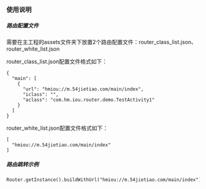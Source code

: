 
### 使用说明

##### 路由配置文件
需要在主工程的assets文件夹下放置2个路由配置文件：router_class_list.json、router_white_list.json

router_class_list.json配置文件格式如下：

```
{
  "main": [
    {
      "url": "hmiou://m.54jietiao.com/main/index",
      "iclass": "",
      "aclass": "com.hm.iou.router.demo.TestActivity1"
    }
  ]
}
```
router_white_list.json配置文件格式如下：

```
[
  "hmiou://m.54jietiao.com/main/index"
]
```

##### 路由跳转示例

```
Router.getInstance().buildWithUrl("hmiou://m.54jietiao.com/main/index").navigation(MainActivity.this);
```
